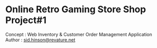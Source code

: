 # Online Retro Gaming Store Shop Project#1
Concept : Web Inventory & Customer Order Management Application\
Author : sid.hinson@revature.net